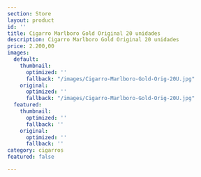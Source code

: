 ```yaml
---
section: Store
layout: product
id: ''
title: Cigarro Marlboro Gold Original 20 unidades
description: Cigarro Marlboro Gold Original 20 unidades
price: 2.200,00
images:
  default:
    thumbnail:
      optimized: ''
      fallback: "/images/Cigarro-Marlboro-Gold-Orig-20U.jpg"
    original:
      optimized: ''
      fallback: "/images/Cigarro-Marlboro-Gold-Orig-20U.jpg"
  featured:
    thumbnail:
      optimized: ''
      fallback: ''
    original:
      optimized: ''
      fallback: ''
category: cigarros
featured: false

---
```

